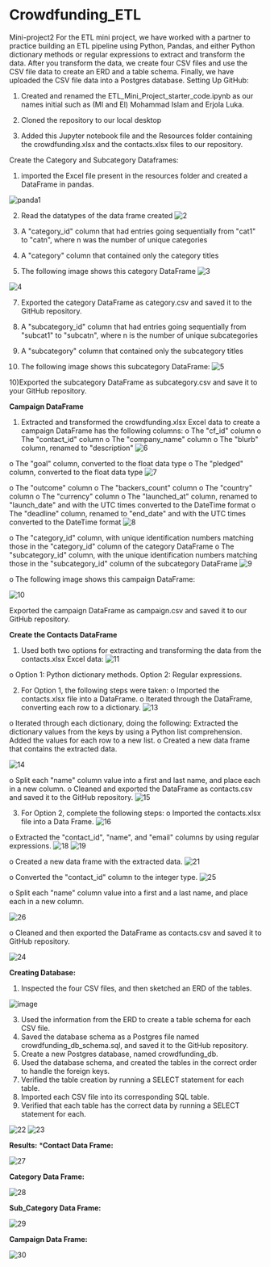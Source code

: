 # Crowdfunding_ETL
Mini-project2
For the ETL mini project, we have worked with a partner to practice building an ETL pipeline using Python, Pandas, and either Python dictionary methods or regular expressions to extract and transform the data. After you transform the data, we create four CSV files and use the CSV file data to create an ERD and a table schema. Finally, we have uploaded the CSV file data into a Postgres database.
Setting Up GitHub:
1)	Created and renamed the ETL_Mini_Project_starter_code.ipynb as our names initial such as (MI and El) Mohammad Islam and Erjola Luka.

2)	Cloned the repository to our local desktop

3)	Added   this Jupyter notebook file and the Resources folder containing the crowdfunding.xlsx and the contacts.xlsx files to our repository.

Create the Category and Subcategory Dataframes:
1)	imported the Excel file present in the resources folder and created a DataFrame in pandas.


 ![panda1](https://github.com/islam12k/Crowdfunding_ETL/assets/135572988/da4f77c2-452b-482a-897d-753cbcb4ab97)


2)	Read the datatypes of the data frame created
 ![2](https://github.com/islam12k/Crowdfunding_ETL/assets/135572988/d713bb3e-79ce-4b74-b9fc-8b925fce6b92)


3)	A "category_id" column that had entries going sequentially from "cat1" to "catn", where n was the number of unique categories
4)	A "category" column that contained only the category titles
5)	The following image shows this category DataFrame
![3](https://github.com/islam12k/Crowdfunding_ETL/assets/135572988/b82f64f5-6d70-4b05-8630-25896a88f2b3)

  ![4](https://github.com/islam12k/Crowdfunding_ETL/assets/135572988/9863dd0c-2dd7-4664-aceb-32b70032d879)

7)	Exported the category DataFrame as category.csv and saved it to the GitHub repository.
8)	A "subcategory_id" column that had entries going sequentially from "subcat1" to "subcatn", where n is the number of unique subcategories
9)	A "subcategory" column that contained only the subcategory titles
    

11)	The following image shows this subcategory DataFrame:
 ![5](https://github.com/islam12k/Crowdfunding_ETL/assets/135572988/da05bc26-b3e9-423b-b8bd-b7fbe121721a)



10)Exported the subcategory DataFrame as subcategory.csv and save it to your GitHub repository.





**Campaign DataFrame**
1.	Extracted and transformed the crowdfunding.xlsx Excel data to create a campaign DataFrame has the following columns:
o	The "cf_id" column
o	The "contact_id" column
o	The "company_name" column
o	The "blurb" column, renamed to "description"
![6](https://github.com/islam12k/Crowdfunding_ETL/assets/135572988/0f08b485-6426-40a0-a752-446ffb243455)

 
o	The "goal" column, converted to the float data type
o	The "pledged" column, converted to the float data type
 ![7](https://github.com/islam12k/Crowdfunding_ETL/assets/135572988/85f39d90-69da-40db-bf73-ee09b6631dd5)


o	The "outcome" column
o	The "backers_count" column
o	The "country" column
o	The "currency" column
o	The "launched_at" column, renamed to "launch_date" and with the UTC times converted to the DateTime format
o	The "deadline" column, renamed to "end_date" and with the UTC times converted to the DateTime format
 ![8](https://github.com/islam12k/Crowdfunding_ETL/assets/135572988/637bed52-c646-4635-baef-9a62f011dbf2)

o	The "category_id" column, with unique identification numbers matching those in the "category_id" column of the category DataFrame
o	The "subcategory_id" column, with the unique identification numbers matching those in the "subcategory_id" column of the subcategory DataFrame
 ![9](https://github.com/islam12k/Crowdfunding_ETL/assets/135572988/16b7ab32-307c-4a07-9964-118d641fcf6b)

o	The following image shows this campaign DataFrame:

![10](https://github.com/islam12k/Crowdfunding_ETL/assets/135572988/2966a5e3-6fbc-45a5-b971-757eeda74ea0)

Exported the campaign DataFrame as campaign.csv and saved it to our GitHub repository.





**Create the Contacts DataFrame**
1.	Used both two options for extracting and transforming the data from the contacts.xlsx Excel data:
   ![11](https://github.com/islam12k/Crowdfunding_ETL/assets/135572988/62f14914-a519-4656-9d2c-b5f338308e45)

 o	Option 1:  Python dictionary methods.
  	Option 2: Regular expressions.



2.	For Option 1,  the following steps were taken:
o	Imported the contacts.xlsx file into a DataFrame.
o	Iterated through the DataFrame, converting each row to a dictionary.
 ![13](https://github.com/islam12k/Crowdfunding_ETL/assets/135572988/2a1a1050-4808-4b74-bfd4-a48a17f4c1a2)

o	Iterated through each dictionary, doing the following:
	Extracted the dictionary values from the keys by using a Python list comprehension.
	Added the values for each row to a new list.
o	Created a new data frame that contains the extracted data.
 
![14](https://github.com/islam12k/Crowdfunding_ETL/assets/135572988/d14e2407-d531-4f2d-a6b8-03c856beb48f)


o	Split each "name" column value into a first and last name, and place each in a new column.
o	Cleaned and exported the DataFrame as contacts.csv and saved it to the GitHub repository.
 ![15](https://github.com/islam12k/Crowdfunding_ETL/assets/135572988/230a7440-1987-43c6-84c3-23612ec42832)

3.	For Option 2, complete the following steps:
o	Imported the contacts.xlsx file into a Data Frame.
![16](https://github.com/islam12k/Crowdfunding_ETL/assets/135572988/2fb40f72-d8ff-45f1-9764-6cb8cd8deaf4)


 
o	Extracted the "contact_id", "name", and "email" columns by using regular expressions.
 ![18](https://github.com/islam12k/Crowdfunding_ETL/assets/135572988/4b4d2e10-af54-41bd-a64d-781901b43853)
![19](https://github.com/islam12k/Crowdfunding_ETL/assets/135572988/b3f0709b-9305-43bd-8d88-811780debfaf)

o	Created a new data frame with the extracted data.
![21](https://github.com/islam12k/Crowdfunding_ETL/assets/135572988/bbc22d86-0250-480c-bcd3-77165042f2e3)

o	Converted the "contact_id" column to the integer type.
![25](https://github.com/islam12k/Crowdfunding_ETL/assets/135572988/d5d49012-266e-4ef2-93ac-4650788962e5)


o	Split each "name" column value into a first and a last name, and place each in a new column.

![26](https://github.com/islam12k/Crowdfunding_ETL/assets/135572988/f9544864-e490-4d2f-9864-1288cfaff7bc)


o	Cleaned and then exported the DataFrame as contacts.csv and saved it to GitHub repository.
 

 ![24](https://github.com/islam12k/Crowdfunding_ETL/assets/135572988/4b40622f-fc0d-4b86-9b63-45b2d692cb6c)

 
**Creating Database:**
1.	Inspected the four CSV files, and then sketched an ERD of the tables.
   
 

![image](https://github.com/islam12k/Crowdfunding_ETL/assets/135572988/d3d2834f-c799-4817-a12f-81c54fb4e0c1)





3.	Used the information from the ERD to create a table schema for each CSV file.
4.	Saved the database schema as a Postgres file named crowdfunding_db_schema.sql, and saved it to the GitHub repository.
5.	Create a new Postgres database, named crowdfunding_db.
6.	Used the database schema, and created the tables in the correct order to handle the foreign keys.
7.	Verified the table creation by running a SELECT statement for each table.
8.	Imported each CSV file into its corresponding SQL table.
9.	Verified that each table has the correct data by running a SELECT statement for each.
 
![22](https://github.com/islam12k/Crowdfunding_ETL/assets/135572988/08ccb9ff-954a-421e-a941-67f01d11bcb8)
![23](https://github.com/islam12k/Crowdfunding_ETL/assets/135572988/ae21a85e-6b91-4a59-abc8-2b44d4d2dd9a)

 **Results:**
***Contact Data Frame:**

 ![27](https://github.com/islam12k/Crowdfunding_ETL/assets/135572988/ba98037c-963c-4c2e-9e00-5b9c324d2189)
 
**Category Data Frame:**

![28](https://github.com/islam12k/Crowdfunding_ETL/assets/135572988/12311e8e-293f-4614-9f69-1f0c1d43e207)

**Sub_Category Data Frame:**

![29](https://github.com/islam12k/Crowdfunding_ETL/assets/135572988/bd3ee124-e5b2-44e5-badd-c8c56642194b)

**Campaign Data Frame:**

![30](https://github.com/islam12k/Crowdfunding_ETL/assets/135572988/64ea55d0-c753-4bd9-9c73-b2affcaf2cf4)



 


